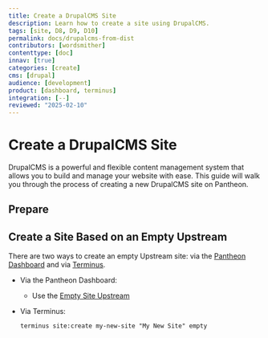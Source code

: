 ```yaml
---
title: Create a DrupalCMS Site
description: Learn how to create a site using DrupalCMS.
tags: [site, D8, D9, D10]
permalink: docs/drupalcms-from-dist
contributors: [wordsmither]
contenttype: [doc]
innav: [true]
categories: [create]
cms: [drupal]
audience: [development]
product: [dashboard, terminus]
integration: [--]
reviewed: "2025-02-10"
---
```


# Create a DrupalCMS Site

DrupalCMS is a powerful and flexible content management system that allows you to build and manage your website with ease. This guide will walk you through the process of creating a new DrupalCMS site on Pantheon.

## Prepare

<Partial file="drupal/prepare-local-environment-no-clone-no-alias.md" />

## Create a Site Based on an Empty Upstream

There are two ways to create an empty Upstream site: via the [Pantheon Dashboard](/guides/legacy-dashboard/create-sites) and via [Terminus](/terminus).

- Via the Pantheon Dashboard:

  - Use the [Empty Site Upstream](https://dashboard.pantheon.io/sites/create?upstream_id=4c7176de-e079-eed1-154d-44d5a9945b65)

- Via Terminus:

  ```bash{promptUser: user}
  terminus site:create my-new-site "My New Site" empty

